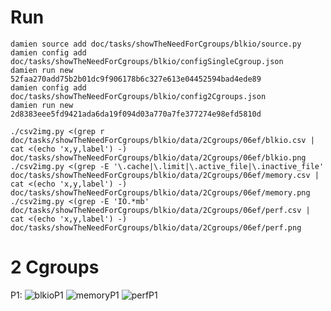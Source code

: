 # Run
```
damien source add doc/tasks/showTheNeedForCgroups/blkio/source.py
damien config add doc/tasks/showTheNeedForCgroups/blkio/configSingleCgroup.json
damien run new 52faa270add75b2b01dc9f906178b6c327e613e04452594bad4ede89
damien config add doc/tasks/showTheNeedForCgroups/blkio/config2Cgroups.json
damien run new 2d8383eee5fd9421ada6da19f094d03a770a7fe377274e98efd5810d
```

```
./csv2img.py <(grep r doc/tasks/showTheNeedForCgroups/blkio/data/2Cgroups/06ef/blkio.csv | cat <(echo 'x,y,label') -) doc/tasks/showTheNeedForCgroups/blkio/data/2Cgroups/06ef/blkio.png
./csv2img.py <(grep -E '\.cache|\.limit|\.active_file|\.inactive_file' doc/tasks/showTheNeedForCgroups/blkio/data/2Cgroups/06ef/memory.csv | cat <(echo 'x,y,label') -) doc/tasks/showTheNeedForCgroups/blkio/data/2Cgroups/06ef/memory.png
./csv2img.py <(grep -E 'IO.*mb' doc/tasks/showTheNeedForCgroups/blkio/data/2Cgroups/06ef/perf.csv | cat <(echo 'x,y,label') -) doc/tasks/showTheNeedForCgroups/blkio/data/2Cgroups/06ef/perf.png
```

# 2 Cgroups
P1:
![blkioP1][blkioP1]
![memoryP1][memoryP1]
![perfP1][perfP1]

[blkioP1]: http://indium.rsr.lip6.fr:3000/carverdamien/damien/raw/doc/doc/tasks/showTheNeedForCgroups/blkio/data/2Cgroups/06ef/blkio.png "blkioP1"
[memoryP1]: http://indium.rsr.lip6.fr:3000/carverdamien/damien/raw/doc/doc/tasks/showTheNeedForCgroups/blkio/data/2Cgroups/06ef/memory.png "memoryP1"
[perfP1]: http://indium.rsr.lip6.fr:3000/carverdamien/damien/raw/doc/doc/tasks/showTheNeedForCgroups/blkio/data/2Cgroups/06ef/perf.png "perfP1"
